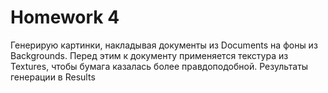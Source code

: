 # Homework 4

Генерирую картинки, накладывая документы из Documents на фоны из Backgrounds. Перед этим к документу применяется текстура из Textures, чтобы бумага казалась более правдоподобной. 
Результаты генерации в Results